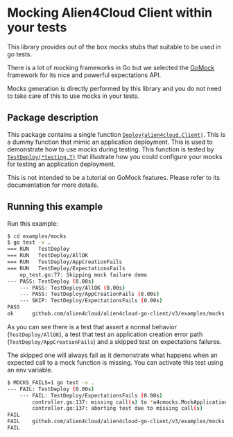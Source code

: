 # Mocking Alien4Cloud Client within your tests

This library provides out of the box mocks stubs that suitable to be used in go tests.

There is a lot of mocking frameworks in Go but we selected the [GoMock](https://github.com/golang/mock) framework for its nice and powerful expectations API.

Mocks generation is directly performed by this library and you do not need to take care of this to use mocks in your tests.

## Package description

This package contains a single function [`Deploy(alien4cloud.Client)`](op.go#9). This is a dummy function that mimic an application
deployment. This is used to demonstrate how to use mocks during testing.
This function is tested by [`TestDeploy(*testing.T)`](op_test.go) that illustrate how you could configure your mocks for testing an
application deployment.

This is not intended to be a tutorial on GoMock features. Please refer to its documentation for more details.

## Running this example

Run this example:

```bash
$ cd examples/mocks
$ go test -v .
=== RUN   TestDeploy
=== RUN   TestDeploy/AllOK
=== RUN   TestDeploy/AppCreationFails
=== RUN   TestDeploy/ExpectationsFails
    op_test.go:77: Skipping mock failure demo
--- PASS: TestDeploy (0.00s)
    --- PASS: TestDeploy/AllOK (0.00s)
    --- PASS: TestDeploy/AppCreationFails (0.00s)
    --- SKIP: TestDeploy/ExpectationsFails (0.00s)
PASS
ok      github.com/alien4cloud/alien4cloud-go-client/v3/examples/mocks  0.003s
```

As you can see there is a test that assert a normal behavior (`TestDeploy/AllOK`), a test that test an application
creation error path (`TestDeploy/AppCreationFails`) and a skipped test on expectations failures.

The skipped one will always fail as it demonstrate what happens when an expected call to a mock function is missing.
You can activate this test using an env variable.

```bash
$ MOCKS_FAILS=1 go test -v .
--- FAIL: TestDeploy (0.00s)
    --- FAIL: TestDeploy/ExpectationsFails (0.00s)
        controller.go:137: missing call(s) to *a4cmocks.MockApplicationService.CreateAppli(is anything, is anything, is anything) /home/a454241/workspaces/ystia/alien4cloud-go-client/examples/mocks/op_test.go:63
        controller.go:137: aborting test due to missing call(s)
FAIL
FAIL    github.com/alien4cloud/alien4cloud-go-client/v3/examples/mocks  0.003s
FAIL
```
